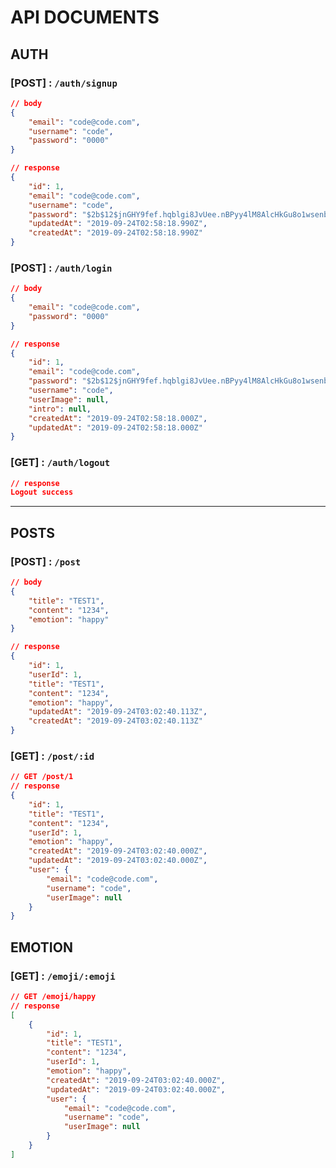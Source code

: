 # API DOCUMENTS

## AUTH
### **[POST]** : `/auth/signup`
```json
// body
{
	"email": "code@code.com",
	"username": "code",
	"password": "0000"
}
```

```json
// response
{
    "id": 1,
    "email": "code@code.com",
    "username": "code",
    "password": "$2b$12$jnGHY9fef.hqblgi8JvUee.nBPyy4lM8AlcHkGu8o1wsenbaQUIRa",
    "updatedAt": "2019-09-24T02:58:18.990Z",
    "createdAt": "2019-09-24T02:58:18.990Z"
}
```

### **[POST]** : `/auth/login`
```json
// body
{
	"email": "code@code.com",
	"password": "0000"
}
```
```json
// response
{
    "id": 1,
    "email": "code@code.com",
    "password": "$2b$12$jnGHY9fef.hqblgi8JvUee.nBPyy4lM8AlcHkGu8o1wsenbaQUIRa",
    "username": "code",
    "userImage": null,
    "intro": null,
    "createdAt": "2019-09-24T02:58:18.000Z",
    "updatedAt": "2019-09-24T02:58:18.000Z"
}
```

### **[GET]** : `/auth/logout`
```json
// response
Logout success
```
---
## POSTS
### **[POST]** : `/post`
```json
// body
{
	"title": "TEST1",
	"content": "1234",
	"emotion": "happy"
}
```
```json
// response
{
    "id": 1,
    "userId": 1,
    "title": "TEST1",
    "content": "1234",
    "emotion": "happy",
    "updatedAt": "2019-09-24T03:02:40.113Z",
    "createdAt": "2019-09-24T03:02:40.113Z"
}
```

### **[GET]** : `/post/:id`

```json
// GET /post/1
// response
{
    "id": 1,
    "title": "TEST1",
    "content": "1234",
    "userId": 1,
    "emotion": "happy",
    "createdAt": "2019-09-24T03:02:40.000Z",
    "updatedAt": "2019-09-24T03:02:40.000Z",
    "user": {
        "email": "code@code.com",
        "username": "code",
        "userImage": null
    }
}
```

## EMOTION
### **[GET]** : `/emoji/:emoji`
```json
// GET /emoji/happy
// response
[
    {
        "id": 1,
        "title": "TEST1",
        "content": "1234",
        "userId": 1,
        "emotion": "happy",
        "createdAt": "2019-09-24T03:02:40.000Z",
        "updatedAt": "2019-09-24T03:02:40.000Z",
        "user": {
            "email": "code@code.com",
            "username": "code",
            "userImage": null
        }
    }
]
```